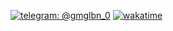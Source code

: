 [![telegram: @gmglbn_0](https://img.shields.io/badge/Telegram---?logo=telegram&style=for-the-badge&color=blue)](//t.me/gmglbn_0) [![wakatime](https://wakatime.com/badge/user/e01639b7-94b9-4f04-a65d-d1c605355faa.svg)](https://wakatime.com/@e01639b7-94b9-4f04-a65d-d1c605355faa)
